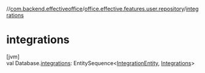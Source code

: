 //[com.backend.effectiveoffice](../../index.md)/[office.effective.features.user.repository](index.md)/[integrations](integrations.md)

# integrations

[jvm]\
val Database.[integrations](integrations.md): EntitySequence&lt;[IntegrationEntity](-integration-entity/index.md), [Integrations](-integrations/index.md)&gt;

